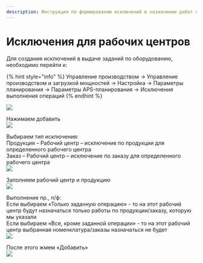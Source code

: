 ```yaml
---
description: Инструкция по формированию исключений в назначении работ по рабочим центрам
---
```


# Исключения для рабочих центров

Для создания исключений в выдаче заданий по оборудованию, необходимо перейти к:

{% hint style="info" %}
Управление производством → Управление производством и загрузкой мощностей → Настройка → Параметры планирования → Параметры APS-планирования → Исключения выполнения операций
{% endhint %}

![](<../../.gitbook/assets/0 (81).png>)

Нажимаем добавить\
![](<../../.gitbook/assets/1 (23).png>)

Выбираем тип исключения:\
Продукция – Рабочий центр – исключение по продукции для определенного рабочего центра\
Заказ – Рабочий центр – исключение по заказу для определенного рабочего центра\
![](<../../.gitbook/assets/2 (24).png>)

Заполняем рабочий центр и продукцию\
![](<../../.gitbook/assets/3 (1).png>)

Выполнение пр., п/ф:\
Если выбираем «Только заданную операцию» - то на этот рабочий центр будут назначаться только работы по продукции/заказу, которую мы указали\
Если выбираем «Все, кроме заданной операции» - то на этот рабочий центр выбранная номенклатура/заказы назначаться не будет\
![](<../../.gitbook/assets/4 (75).png>)

После этого жмем «Добавить»\
![](<../../.gitbook/assets/5 (10).png>)
